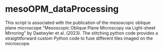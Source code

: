 # mesoOPM_dataProcessing

This script is associated with the publication of the mesoscopic oblique plane microscope "Mesoscopic Oblique Plane Microscopy via Light-sheet Mirroring" by Daetwyler et al. (2023). The stitching python code provides a straightforward custom Python code to fuse different tiles imaged on the microscope.
